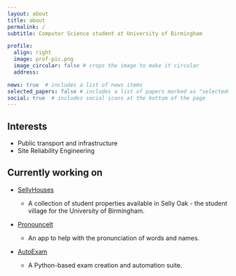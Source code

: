 ```yaml
---
layout: about
title: about
permalink: /
subtitle: Computer Science student at University of Birmingham

profile:
  align: right
  image: prof-pic.png
  image_circular: false # crops the image to make it circular
  address: 

news: true  # includes a list of news items
selected_papers: false # includes a list of papers marked as "selected={true}"
social: true  # includes social icons at the bottom of the page
---
```

## Interests

- Public transport and infrastructure
- Site Reliability Engineering

## Currently working on

- [SellyHouses](https://kroper.uk/SellyHouses)
  - A collection of student properties available in Selly Oak - the student village for the University of Birmingham.

- [PronounceIt](https://github.com/KRoperUK/PronounceIt)
  - An app to help with the pronunciation of words and names.

- [AutoExam](https://github.com/KRoperUK/AutoExam)
  - A Python-based exam creation and automation suite.
